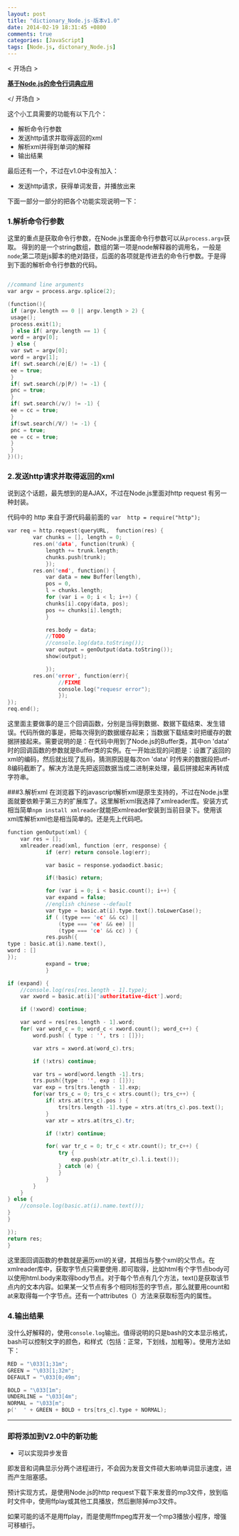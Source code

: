 ```yaml
---
layout: post
title: "dictionary_Node.js-版本v1.0"
date: 2014-02-19 18:31:45 +0800
comments: true
categories: [JavaScript]
tags: [Node.js, dictonary_Node.js]
---
```


&lt; 开场白 &gt;

[**基于Node.js的命令行词典应用**][0]


&lt;/ 开场白 &gt;

这个小工具需要的功能有以下几个： 

- 解析命令行参数
- 发送http请求并取得返回的xml <!--more-->
- 解析xml并得到单词的解释
- 输出结果 

最后还有一个，不过在v1.0中没有加入：

- 发送http请求，获得单词发音，并播放出来


下面一部分一部分的把各个功能实现说明一下：

### 1.解析命令行参数

这里的重点是获取命令行参数，在Node.js里面命令行参数可以从`process.argv`获取。
得到的是一个string数组，数组的第一项是node解释器的调用名，一般是`node`;第二项是js脚本的绝对路径，后面的各项就是传进去的命令行参数。于是得到下面的解析命令行参数的代码。


``` cpp

//command line arguments
var argv = process.argv.splice(2);

(function(){
 if (argv.length == 0 || argv.length > 2) {
 usage();
 process.exit(1);
 } else if( argv.length == 1) {
 word = argv[0];
 } else {
 var swt = argv[0];
 word = argv[1];
 if( swt.search(/e|E/) != -1) {
 ee = true;
 }
 if( swt.search(/p|P/) != -1) {
 pnc = true;
 }
 if( swt.search(/v/) != -1) {
 ee = cc = true;
 }
 if(swt.search(/V/) != -1) {
 pnc = true;
 ee = cc = true;
 }
 }
})();

```

### 2.发送http请求并取得返回的xml
说到这个话题，最先想到的是AJAX，不过在Node.js里面对http request 有另一种封装。

代码中的 http 来自于源代码最前面的 `var  http = require("http"); `

``` cpp 
var req = http.request(queryURL,  function(res) {
		var chunks = [], length = 0;
		res.on('data', function(trunk) {
			length += trunk.length;
			chunks.push(trunk);
			});
		res.on('end', function() {
			var data = new Buffer(length),
			pos = 0, 
			l = chunks.length;
			for (var i = 0; i < l; i++) {
			chunks[i].copy(data, pos);
			pos += chunks[i].length;
			}

			res.body = data;
			//TODO
			//console.log(data.toString());
			var output = genOutput(data.toString());
			show(output);

			});
		res.on('error', function(err){
				//FIXME
				console.log("requesr error");
				});
});
req.end();

```
这里面主要做事的是三个回调函数，分别是当得到数据、数据下载结束、发生错误。代码所做的事是，把每次得到的数据缓存起来；当数据下载结束时把缓存的数据拼接起来。需要说明的是：在代码中用到了Node.js的Buffer类，其中on 'data' 时的回调函数的参数就是Buffer类的实例。在一开始出现的问题是：设置了返回的xml的编码，然后就出现了乱码，猜测原因是每次on 'data' 时传来的数据段把utf-8编码截断了。解决方法是先把返回数据当成二进制来处理，最后拼接起来再转成字符串。

###3.解析xml
在浏览器下的javascript解析xml是原生支持的，不过在Node.js里面就要依赖于第三方的扩展库了。这里解析xml我选择了xmlreader库。安装方式相当简单`npm install xmlreader`就能把xmlreader安装到当前目录下。使用该xml库解析xml也是相当简单的。还是先上代码吧。

``` cpp
function genOutput(xml) {
	var res = [];
	xmlreader.read(xml, function (err, response) {
			if (err) return console.log(err);

			var basic = response.yodaodict.basic;

			if(!basic) return;

			for (var i = 0; i < basic.count(); i++) {
			var expand = false;
			//english chinese --default
			var type = basic.at(i).type.text().toLowerCase();
			if ( (type === 'ec' && cc) ||
				(type === 'ee' && ee) ||
				(type === 'ce' && cc) ) {
			res.push({
type : basic.at(i).name.text(), 
word : []
});
			expand = true;
			}

if (expand) {
	//console.log(res[res.length - 1].type);
	var xword = basic.at(i)['authoritative-dict'].word;

	if (!xword) continue;

	var word = res[res.length - 1].word;
	for( var word_c = 0; word_c < xword.count(); word_c++) {
		word.push( { type : '', trs : []});

		var xtrs = xword.at(word_c).trs;

		if (!xtrs) continue;

		var trs = word[word.length -1].trs;
		trs.push({type : '', exp : []});
		var exp = trs[trs.length - 1].exp;
		for(var trs_c = 0; trs_c < xtrs.count(); trs_c++) {
			if( xtrs.at(trs_c).pos ) {
				trs[trs.length -1].type = xtrs.at(trs_c).pos.text();
			}
			var xtr = xtrs.at(trs_c).tr;

			if (!xtr) continue;

			for( var tr_c = 0; tr_c < xtr.count(); tr_c++) {
				try {
					exp.push(xtr.at(tr_c).l.i.text());
				} catch (e) {
				}
			}
		}
	}
} else {
	//console.log(basic.at(i).name.text());
}
}

});
return res;
}
```
这里面回调函数的参数就是遍历xml的关键，其相当与整个xml的父节点。在xmlreader库中，获取字节点只需要使用`.`即可取得，比如html有个字节点body可以使用html.body来取得body节点。对于每个节点有几个方法，text()是获取该节点内的文本内容。如果某一父节点有多个相同标签的字节点，那么就要用count和at来取得每一个字节点。还有一个attributes（）方法来获取标签内的属性。

### 4.输出结果
没什么好解释的，使用`console.log`输出。值得说明的只是bash的文本显示格式，bash可以控制文字的颜色，和样式（包括：正常，下划线，加粗等）。使用方法如下：

``` cpp
RED = "\033[1;31m";
GREEN = "\033[1;32m";
DEFAULT = "\033[0;49m";

BOLD = "\033[1m";
UNDERLINE = "\033[4m";
NORMAL = "\033[m";
p('  ' + GREEN + BOLD + trs[trs_c].type + NORMAL);
```

-----------
### 即将添加到V2.0中的新功能

 - 可以实现异步发音

即发音和词典显示分两个进程进行，不会因为发音文件硕大影响单词显示速度，进而产生阻塞感。  

预计实现方式，是使用Node.js的http request下载下来发音的mp3文件，放到临时文件中，使用ffplay或其他工具播放，然后删除掉mp3文件。

如果可能的话不是用ffplay，而是使用ffmpeg库开发一个mp3播放小程序，增强可移植行。


[0]:https://github.com/LanderlYoung/Dictinoary_Node.js
